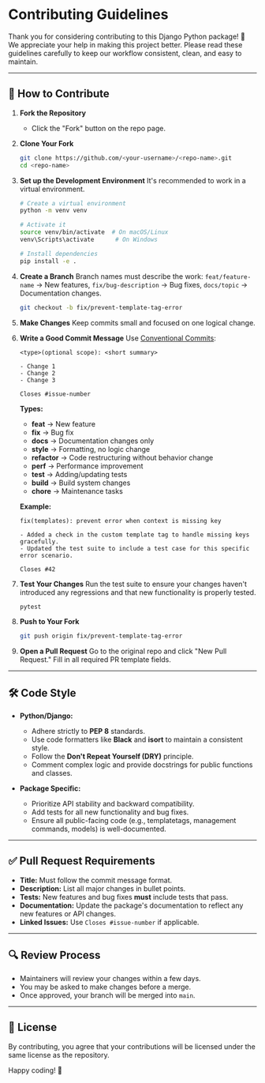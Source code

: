 # Contributing Guidelines

Thank you for considering contributing to this Django Python package\! 🎉 We appreciate your help in making this project better. Please read these guidelines carefully to keep our workflow consistent, clean, and easy to maintain.

-----

## 📌 How to Contribute

1.  **Fork the Repository**

      * Click the "Fork" button on the repo page.

2.  **Clone Your Fork**

    ```bash
    git clone https://github.com/<your-username>/<repo-name>.git
    cd <repo-name>
    ```

3.  **Set up the Development Environment**
    It's recommended to work in a virtual environment.

    ```bash
    # Create a virtual environment
    python -m venv venv

    # Activate it
    source venv/bin/activate  # On macOS/Linux
    venv\Scripts\activate      # On Windows

    # Install dependencies
    pip install -e .
    ```

4.  **Create a Branch**
    Branch names must describe the work: `feat/feature-name` → New features, `fix/bug-description` → Bug fixes, `docs/topic` → Documentation changes.

    ```bash
    git checkout -b fix/prevent-template-tag-error
    ```

5.  **Make Changes**
    Keep commits small and focused on one logical change.

6.  **Write a Good Commit Message**
    Use [Conventional Commits](https://www.conventionalcommits.org/en/v1.0.0/):

    ```
    <type>(optional scope): <short summary>

    - Change 1
    - Change 2
    - Change 3

    Closes #issue-number
    ```

    **Types:**

      * **feat** → New feature
      * **fix** → Bug fix
      * **docs** → Documentation changes only
      * **style** → Formatting, no logic change
      * **refactor** → Code restructuring without behavior change
      * **perf** → Performance improvement
      * **test** → Adding/updating tests
      * **build** → Build system changes
      * **chore** → Maintenance tasks

    **Example:**

    ```
    fix(templates): prevent error when context is missing key

    - Added a check in the custom template tag to handle missing keys gracefully.
    - Updated the test suite to include a test case for this specific error scenario.

    Closes #42
    ```

7.  **Test Your Changes**
    Run the test suite to ensure your changes haven't introduced any regressions and that new functionality is properly tested.

    ```bash
    pytest
    ```

8.  **Push to Your Fork**

    ```bash
    git push origin fix/prevent-template-tag-error
    ```

9.  **Open a Pull Request**
    Go to the original repo and click "New Pull Request." Fill in all required PR template fields.

-----

## 🛠 Code Style

  * **Python/Django:**

      * Adhere strictly to **PEP 8** standards.
      * Use code formatters like **Black** and **isort** to maintain a consistent style.
      * Follow the **Don't Repeat Yourself (DRY)** principle.
      * Comment complex logic and provide docstrings for public functions and classes.

  * **Package Specific:**

      * Prioritize API stability and backward compatibility.
      * Add tests for all new functionality and bug fixes.
      * Ensure all public-facing code (e.g., templatetags, management commands, models) is well-documented.

-----

## ✅ Pull Request Requirements

  * **Title:** Must follow the commit message format.
  * **Description:** List all major changes in bullet points.
  * **Tests:** New features and bug fixes **must** include tests that pass.
  * **Documentation:** Update the package's documentation to reflect any new features or API changes.
  * **Linked Issues:** Use `Closes #issue-number` if applicable.

-----

## 🔍 Review Process

  * Maintainers will review your changes within a few days.
  * You may be asked to make changes before a merge.
  * Once approved, your branch will be merged into `main`.

-----

## 📜 License

By contributing, you agree that your contributions will be licensed under the same license as the repository.

Happy coding\! 🚀
